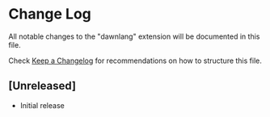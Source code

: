 # Change Log

All notable changes to the "dawnlang" extension will be documented in this file.

Check [Keep a Changelog](http://keepachangelog.com/) for recommendations on how to structure this file.

## [Unreleased]

- Initial release